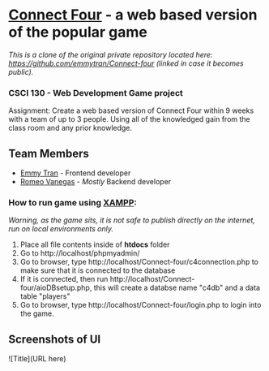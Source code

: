# [Connect Four](https://en.wikipedia.org/wiki/Connect_Four) - a web based version of the popular game 
*This is a clone of the original private repository located here: https://github.com/emmytran/Connect-four (linked in case it becomes public).*
### CSCI 130 - Web Development Game project
Assignment: Create a web based version of Connect Four within 9 weeks with a team of up to 3 people. Using all of the knowledged gain from the class room and any prior knowledge.

## Team Members
- [Emmy Tran](https://www.linkedin.com/in/emmytran/) - Frontend developer
- [Romeo Vanegas](https://www.linkedin.com/in/romeovanegas/) - *Mostly* Backend developer

### How to run game using [XAMPP](https://www.apachefriends.org/):
*Warning, as the game sits, it is not safe to publish directly on the internet, run on local environments only.* 
1. Place all file contents inside of **htdocs** folder
2. Go to http://localhost/phpmyadmin/
4. Go to browser, type http://localhost/Connect-four/c4connection.php to make sure that it is connected to the database
5. If it is connected, then run http://localhost/Connect-four/aioDBsetup.php, this will create a databse name "c4db" and a data table "players"
6. Go to browser, type http://localhost/Connect-four/login.php to login into the game. 

## Screenshots of UI
![Title](URL here)
